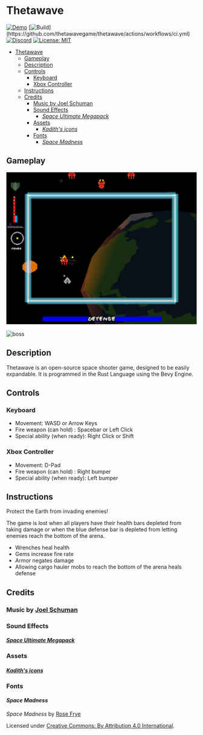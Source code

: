 # Thetawave
[![Demo](https://img.shields.io/badge/Demo-Play%20Now%21-blue)](https://thetawave.metalmancy.tech)
[![Build](https://github.com/thetawavegame/thetawave/actions/workflows/ci.yml/badge.svg?)](https://github.com/thetawavegame/thetawave/actions/workflows/ci.yml)
[![Discord](https://img.shields.io/badge/chat-on%20discord-green.svg?logo=discord&logoColor=fff&labelColor=1e1c24&color=8d5b3f)](https://discord.gg/4smxjcheE5)
[![License: MIT](https://img.shields.io/badge/License-MIT-yellow.svg)](https://opensource.org/licenses/MIT)

- [Thetawave](#thetawave)
  - [Gameplay](#gameplay)
  - [Description](#description)
  - [Controls](#controls)
    - [Keyboard](#keyboard)
    - [Xbox Controller](#xbox-controller)
  - [Instructions](#instructions)
  - [Credits](#credits)
    - [Music by Joel Schuman](#music-by-joel-schuman)
    - [Sound Effects](#sound-effects)
      - [*Space Ultimate Megapack*](#space-ultimate-megapack)
    - [Assets](#assets)
      - [*Kadith's icons*](#kadiths-icons)
    - [Fonts](#fonts)
      - [*Space Madness*](#space-madness)

## Gameplay

![formation_spawn](assets/images/formation_spawn.gif)

![boss](assets/images/boss.gif)

## Description

Thetawave is an open-source space shooter game, designed to be easily expandable. It is programmed in the Rust Language using the Bevy Engine.

## Controls

### Keyboard

- Movement: WASD or Arrow Keys
- Fire weapon (can hold) : Spacebar or Left Click 
- Special ability (when ready): Right Click or Shift

### Xbox Controller

- Movement: D-Pad
- Fire weapon (can hold) : Right bumper
- Special ability (when ready): Left bumper


## Instructions

Protect the Earth from invading enemies!

The game is lost when all players have their health bars depleted from taking damage or when the blue defense bar is depleted from letting enemies reach the bottom of the arena.

- Wrenches heal health
- Gems increase fire rate
- Armor negates damage
- Allowing cargo hauler mobs to reach the bottom of the arena heals defense

## Credits

### Music by [Joel Schuman](https://joelhasa.site/)

### Sound Effects

#### [*Space Ultimate Megapack*](https://gamesupply.itch.io/ultimate-space-game-mega-asset-package)

### Assets

#### [*Kadith's icons*](https://kadith.itch.io/kadiths-free-icons)

### Fonts

#### *Space Madness*

*Space Madness* by [Rose Frye](https://modernmodron.itch.io/)

Licensed under [Creative Commons: By Attribution 4.0 International](http://creativecommons.org/licenses/by/4.0/).
